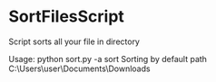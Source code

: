 # SortFilesScript
Script sorts all your file in directory

Usage: python sort.py <path to the directory to be sorted> -a sort
Sorting by default path C:\Users\user\Documents\Downloads
